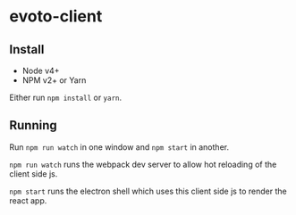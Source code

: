# evoto-client

## Install
- Node v4+
- NPM v2+ or Yarn

Either run `npm install` or `yarn`.

## Running
Run `npm run watch` in one window and `npm start` in another.

`npm run watch` runs the webpack dev server to allow hot reloading of the client side js.

`npm start` runs the electron shell which uses this client side js to render the react app.
